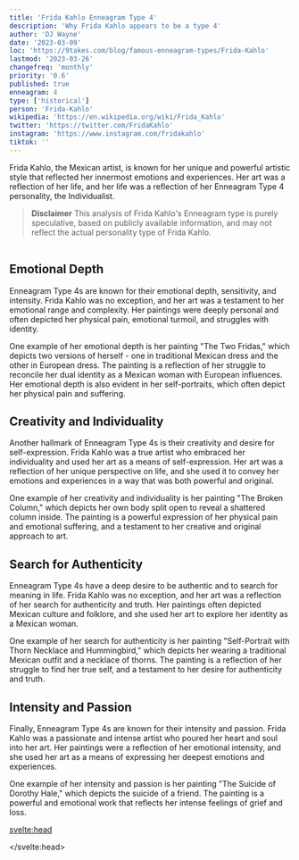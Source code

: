 ```yaml
---
title: 'Frida Kahlo Enneagram Type 4'
description: 'Why Frida Kahlo appears to be a type 4'
author: 'DJ Wayne'
date: '2023-03-09'
loc: 'https://9takes.com/blog/famous-enneagram-types/Frida-Kahlo'
lastmod: '2023-03-26'
changefreq: 'monthly'
priority: '0.6'
published: true
enneagram: 4
type: ['historical']
person: 'Frida-Kahlo'
wikipedia: 'https://en.wikipedia.org/wiki/Frida_Kahlo'
twitter: 'https://twitter.com/FridaKahlo'
instagram: 'https://www.instagram.com/fridakahlo'
tiktok: ''
---
```


<script>
	import  PopCard  from "../../../lib/components/atoms/PopCard.svelte";
</script>

<p class="firstLetter">Frida Kahlo, the Mexican artist, is known for her unique and powerful artistic style that reflected her innermost emotions and experiences. Her art was a reflection of her life, and her life was a reflection of her Enneagram Type 4 personality, the Individualist.</p>

> **Disclaimer** This analysis of Frida Kahlo's Enneagram type is purely speculative, based on publicly available information, and may not reflect the actual personality type of Frida Kahlo.

<div
	style="display: flex;
    justify-content: center;
    margin: 1rem 0;
	"
>
	<PopCard
		image={`/types/4s/${'Frida-Kahlo'}.webp`}
		showIcon={false}
		enneagramType=""
		displayText="Frida Kahlo"
		subtext=""
	/>
</div>

## Emotional Depth

Enneagram Type 4s are known for their emotional depth, sensitivity, and intensity. Frida Kahlo was no exception, and her art was a testament to her emotional range and complexity. Her paintings were deeply personal and often depicted her physical pain, emotional turmoil, and struggles with identity.

One example of her emotional depth is her painting "The Two Fridas," which depicts two versions of herself - one in traditional Mexican dress and the other in European dress. The painting is a reflection of her struggle to reconcile her dual identity as a Mexican woman with European influences. Her emotional depth is also evident in her self-portraits, which often depict her physical pain and suffering.

## Creativity and Individuality

Another hallmark of Enneagram Type 4s is their creativity and desire for self-expression. Frida Kahlo was a true artist who embraced her individuality and used her art as a means of self-expression. Her art was a reflection of her unique perspective on life, and she used it to convey her emotions and experiences in a way that was both powerful and original.

One example of her creativity and individuality is her painting "The Broken Column," which depicts her own body split open to reveal a shattered column inside. The painting is a powerful expression of her physical pain and emotional suffering, and a testament to her creative and original approach to art.

## Search for Authenticity

Enneagram Type 4s have a deep desire to be authentic and to search for meaning in life. Frida Kahlo was no exception, and her art was a reflection of her search for authenticity and truth. Her paintings often depicted Mexican culture and folklore, and she used her art to explore her identity as a Mexican woman.

One example of her search for authenticity is her painting "Self-Portrait with Thorn Necklace and Hummingbird," which depicts her wearing a traditional Mexican outfit and a necklace of thorns. The painting is a reflection of her struggle to find her true self, and a testament to her desire for authenticity and truth.

## Intensity and Passion

Finally, Enneagram Type 4s are known for their intensity and passion. Frida Kahlo was a passionate and intense artist who poured her heart and soul into her art. Her paintings were a reflection of her emotional intensity, and she used her art as a means of expressing her deepest emotions and experiences.

One example of her intensity and passion is her painting "The Suicide of Dorothy Hale," which depicts the suicide of a friend. The painting is a powerful and emotional work that reflects her intense feelings of grief and loss.

<svelte:head>

<script type="application/ld+json">
  {
  "@context": "http://schema.org",
  "@type": "Article",
  "mainEntityOfPage": {
    "@type": "WebPage",
    "@id": "https://9takes.com/blog/famous-enneagram-types/Frida-Kahlo"
  },
  "headline": "Frida Kahlo and Enneagram Type 4: Exploring the Individualist Personality",
  "image": {
    "@type": "ImageObject",
    "url": "https://9takes.com/types/4s/Frida-Kahlo.webp",
    "height": 800,
    "width": 1200
  },
  "datePublished": "2023-03-10",
  "dateModified": "2023-03-10",
  "creator" : ["DJ Wayne"],
      "author": {
    "@type": "Person",
    "name": "DJ Wayne",
    "sameAs": ["https://www.instagram.com/djwayne3/", "https://www.youtube.com/@djwayne3", "https://www.linkedin.com/in/davidtwayne/", "https://twitter.com/djwayne3"
        ]
  },
  "publisher": {
        "@type": "Organization",
        "sameAs": ["https://www.instagram.com/9takesdotcom/", "https://twitter.com/9takesdotcom"],
        "logo": {
          "@type": "ImageObject",
          "url": "https://9takes.com/brand/darkRubix.png"
        },
        "name": "9takes"
      },
  "mentions": {
    "@type": "Person",
    "name": "Frida Kahlo",
    "sameAs": ["https://en.wikipedia.org/wiki/Frida_Kahlo", "https://www.fridakahlo.org/", "https://www.britannica.com/biography/Frida-Kahlo"]
  },
   "description": "Frida Kahlo's unique artistic style reflected her Enneagram Type 4 personality, the Individualist. This blog post explores the emotional depth, creativity, search for authenticity, and intensity of Frida Kahlo's art.",
  "articleBody": "Frida Kahlo, the Mexican artist, is known for her unique and powerful artistic style that reflected her innermost emotions and experiences. Her art was a reflection of her life, and her life was a reflection of her Enneagram Type 4 personality, the Individualist."
}
</script>

</svelte:head>
